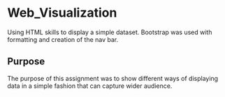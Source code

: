 # Web_Visualization
Using HTML skills to display a simple dataset.  Bootstrap was used with formatting and creation of the nav bar.

## Purpose
The purpose of this assignment was to show different ways of displaying data in a simple fashion that can capture wider audience.



